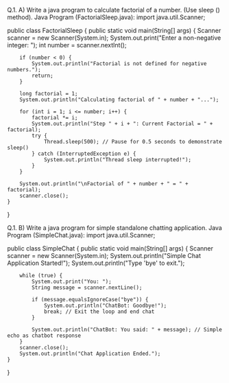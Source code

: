 Q.1. A) Write a java program to calculate factorial of a number. (Use sleep () method).
Java Program (FactorialSleep.java):
import java.util.Scanner;

public class FactorialSleep {
    public static void main(String[] args) {
        Scanner scanner = new Scanner(System.in);
        System.out.print("Enter a non-negative integer: ");
        int number = scanner.nextInt();

        if (number < 0) {
            System.out.println("Factorial is not defined for negative numbers.");
            return;
        }

        long factorial = 1;
        System.out.println("Calculating factorial of " + number + "...");

        for (int i = 1; i <= number; i++) {
            factorial *= i;
            System.out.println("Step " + i + ": Current Factorial = " + factorial);
            try {
                Thread.sleep(500); // Pause for 0.5 seconds to demonstrate sleep()
            } catch (InterruptedException e) {
                System.out.println("Thread sleep interrupted!");
            }
        }

        System.out.println("\nFactorial of " + number + " = " + factorial);
        scanner.close();
    }
}

Q.1. B) Write a java program for simple standalone chatting application.
Java Program (SimpleChat.java):
import java.util.Scanner;

public class SimpleChat {
    public static void main(String[] args) {
        Scanner scanner = new Scanner(System.in);
        System.out.println("Simple Chat Application Started!");
        System.out.println("Type 'bye' to exit.");

        while (true) {
            System.out.print("You: ");
            String message = scanner.nextLine();

            if (message.equalsIgnoreCase("bye")) {
                System.out.println("ChatBot: Goodbye!");
                break; // Exit the loop and end chat
            }

            System.out.println("ChatBot: You said: " + message); // Simple echo as chatbot response
        }
        scanner.close();
        System.out.println("Chat Application Ended.");
    }
}
